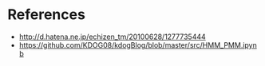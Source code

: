 

# References

- http://d.hatena.ne.jp/echizen_tm/20100628/1277735444
- https://github.com/KDOG08/kdogBlog/blob/master/src/HMM_PMM.ipynb


